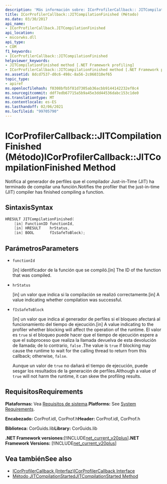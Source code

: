 ```yaml
---
description: 'Más información sobre: ICorProfilerCallback:: JITCompilationFinished ((método)'
title: ICorProfilerCallback::JITCompilationFinished (Método)
ms.date: 03/30/2017
api_name:
- ICorProfilerCallback.JITCompilationFinished
api_location:
- mscorwks.dll
api_type:
- COM
f1_keywords:
- ICorProfilerCallback::JITCompilationFinished
helpviewer_keywords:
- JITCompilationFinished method [.NET Framework profiling]
- ICorProfilerCallback::JITCompilationFinished method [.NET Framework profiling]
ms.assetid: 8dcd7537-d0c6-498c-8a56-2c060310ef65
topic_type:
- apiref
ms.openlocfilehash: f0308bfb5f81d7305ab36acbb9144142232ef8c4
ms.sourcegitcommit: ddf7edb67715a5b9a45e3dd44536dabc153c1de0
ms.translationtype: MT
ms.contentlocale: es-ES
ms.lasthandoff: 02/06/2021
ms.locfileid: "99705790"
---
```

# <a name="icorprofilercallbackjitcompilationfinished-method"></a><span data-ttu-id="cac38-103">ICorProfilerCallback::JITCompilationFinished (Método)</span><span class="sxs-lookup"><span data-stu-id="cac38-103">ICorProfilerCallback::JITCompilationFinished Method</span></span>

<span data-ttu-id="cac38-104">Notifica al generador de perfiles que el compilador Just-in-Time (JIT) ha terminado de compilar una función.</span><span class="sxs-lookup"><span data-stu-id="cac38-104">Notifies the profiler that the just-in-time (JIT) compiler has finished compiling a function.</span></span>  
  
## <a name="syntax"></a><span data-ttu-id="cac38-105">Sintaxis</span><span class="sxs-lookup"><span data-stu-id="cac38-105">Syntax</span></span>  
  
```cpp  
HRESULT JITCompilationFinished(  
    [in] FunctionID functionId,  
    [in] HRESULT    hrStatus,  
    [in] BOOL       fIsSafeToBlock);  
```  
  
## <a name="parameters"></a><span data-ttu-id="cac38-106">Parámetros</span><span class="sxs-lookup"><span data-stu-id="cac38-106">Parameters</span></span>

- `functionId`

  <span data-ttu-id="cac38-107">\[in] identificador de la función que se compiló.</span><span class="sxs-lookup"><span data-stu-id="cac38-107">\[in] The ID of the function that was compiled.</span></span>

- `hrStatus`

  <span data-ttu-id="cac38-108">\[in] un valor que indica si la compilación se realizó correctamente.</span><span class="sxs-lookup"><span data-stu-id="cac38-108">\[in] A value indicating whether compilation was successful.</span></span>

- `fIsSafeToBlock`

  <span data-ttu-id="cac38-109">\[in] un valor que indica al generador de perfiles si el bloqueo afectará al funcionamiento del tiempo de ejecución.</span><span class="sxs-lookup"><span data-stu-id="cac38-109">\[in] A value indicating to the profiler whether blocking will affect the operation of the runtime.</span></span> <span data-ttu-id="cac38-110">El valor es `true` si el bloqueo puede hacer que el tiempo de ejecución espere a que el subproceso que realiza la llamada devuelva de esta devolución de llamada; de lo contrario, `false` .</span><span class="sxs-lookup"><span data-stu-id="cac38-110">The value is `true` if blocking may cause the runtime to wait for the calling thread to return from this callback; otherwise, `false`.</span></span>

  <span data-ttu-id="cac38-111">Aunque un valor de `true` no dañará el tiempo de ejecución, puede sesgar los resultados de la generación de perfiles.</span><span class="sxs-lookup"><span data-stu-id="cac38-111">Although a value of `true` will not harm the runtime, it can skew the profiling results.</span></span>

## <a name="requirements"></a><span data-ttu-id="cac38-112">Requisitos</span><span class="sxs-lookup"><span data-stu-id="cac38-112">Requirements</span></span>  

 <span data-ttu-id="cac38-113">**Plataformas:** Vea [Requisitos de sistema](../../get-started/system-requirements.md).</span><span class="sxs-lookup"><span data-stu-id="cac38-113">**Platforms:** See [System Requirements](../../get-started/system-requirements.md).</span></span>  
  
 <span data-ttu-id="cac38-114">**Encabezado:** CorProf.idl, CorProf.h</span><span class="sxs-lookup"><span data-stu-id="cac38-114">**Header:** CorProf.idl, CorProf.h</span></span>  
  
 <span data-ttu-id="cac38-115">**Biblioteca:** CorGuids.lib</span><span class="sxs-lookup"><span data-stu-id="cac38-115">**Library:** CorGuids.lib</span></span>  
  
 <span data-ttu-id="cac38-116">**.NET Framework versiones:**[!INCLUDE[net_current_v20plus](../../../../includes/net-current-v20plus-md.md)]</span><span class="sxs-lookup"><span data-stu-id="cac38-116">**.NET Framework Versions:** [!INCLUDE[net_current_v20plus](../../../../includes/net-current-v20plus-md.md)]</span></span>  
  
## <a name="see-also"></a><span data-ttu-id="cac38-117">Vea también</span><span class="sxs-lookup"><span data-stu-id="cac38-117">See also</span></span>

- [<span data-ttu-id="cac38-118">ICorProfilerCallback (Interfaz)</span><span class="sxs-lookup"><span data-stu-id="cac38-118">ICorProfilerCallback Interface</span></span>](icorprofilercallback-interface.md)
- [<span data-ttu-id="cac38-119">Método JITCompilationStarted</span><span class="sxs-lookup"><span data-stu-id="cac38-119">JITCompilationStarted Method</span></span>](icorprofilercallback-jitcompilationstarted-method.md)

